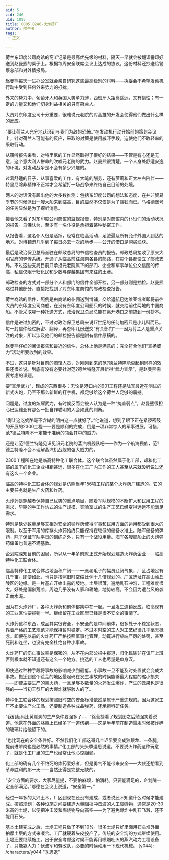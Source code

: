 ```yaml
---
aid: 5
zid: 246
uid: 1095
title: 0005.0246-火炸药厂
author: 吹牛者
tags: 
 - 正文

---
```




  荷兰东印度公司商馆的窃听记录是最高优先级的材料，隔天一早就会被翻译誊印好送到赵曼熊的桌子上。根据每周安全联席会议上达成的协议，这份材料还抄送给警察总部和对外情报局。

  赵曼熊每天一进办公室就会亲自研究这些最高级别的材料——执委会不希望发动机行动中受到任何外来势力的打扰。

  外来的势力中，葡萄牙人和英国人势单力薄，西班牙人距离遥远，又有惰性；有一定的力量又和他们切身利益相关的只有荷兰人。

  大员对东印度公司十分重要，很难说元老院的对高雄的开发会使得他们做出什么样的反应。

  “要让荷兰人充分地认识到与我们为敌的恐怖。”在发动机行动开始前的策划会议上，针对荷兰人可能有的反应，采取的对策是使用威吓手段，迫使他们不敢轻率的采取行动。

  从窃听报告来看，对特里尼的工作显然取得了很好的结果——不管是有心还是无意，这个意大利人拼命的吹嘘元老院的武力。赵曼熊很清楚，一个人身处舒适安逸的环境，对发动战争是不会有多少兴趣的。

  过着舒适的日子，从事喜爱的工作，有大笔的酬劳，还有萝莉和正太左右陪伴——特里尼除非精神不正常才会希望打一场战争来终结自己目前的处境。

  两人的对话没有超出他的大多数推测：包括东印度公司的想法和态度，在并非贸易季节的时候派出一艘大船来到临高，目的显然不仅仅是为了赚钱而已。马格德堡号的任务显然是为了探听消息。

  接着他又看了对东印度公司商馆的监视报告，特别是对商馆内的仆役们的活动状况的报告。乌佛认为，至少有一名仆役是承担着某种秘密工作。

  从报告看，这名仆人很是活跃，经常在临高活动，足迹遍及所有允许外国人到达的地方。对博铺港几乎到了每日必去一次的地步——公开的借口是购买渔获。

  最后是政治保卫总局派驻在邮政总局的书信检查员的报告。邮政总局接收了原来大明官府的驿传系统。开通了从临高前往海南各县的邮路，在每个县都设立了邮政支局。不过这些支局目前只承担元老院属下的部门、企业和军事单位公文信函的传递，私信仅限于归化民和少数与穿越集团有来往的土著。

  邮政检查的方式对一部分个人和部门的信件全部开检，另一部分则是抽检。赵曼熊略过其他部分，直接把找到了对东印度商馆的邮政检查报告。

  荷兰商馆的信件，照例是由商馆的仆佣送到博铺，交给返航巴达维亚或者即将前往大员的东印度公司商船，在没有东印度公司船只的时候，就交给前往两地的中国商船。不管采取哪一种托送方式，政治保卫总局总能在离开港口之前搞到一份抄本。

  信件是进过加密的，不过对政治保卫总局来说17世纪的任何加密只是小儿科而已。每一封信件经过解密、翻译，再誊印几份送交“有关部门”——因为荷兰人是重点关注的对象，所以涉及他们的邮检报告都是附有信件原稿的。

  赵曼熊仔细的阅读报告和最近的信件，总体上他是满意的：完全符合他们“宣扬威力”活动所要收到的效果。

  不过，这只是针对目前的商馆人员，对刚刚到来的范?德兰特隆能否起到同样的效果还很难说。到底有没有必要针对范?德兰特隆开展新得“武力宣示”，是赵曼熊需要考虑的课题。

  要“宣示武力”，现成的东西很多：无论是港口内的901工程还是陆军最近在测试的新式火炮，乃至不那么新鲜的打字机，都足够给这个荷兰人足够的震撼。

  问题是，过度的炫耀武力，有时候反而会被人认为是一种“掩盖弱点”。赵曼熊很担心巴达维亚有那么一批自作聪明的人会如此的判断。

  “得让这吃奶酪毫不含糊的明白这一点就好了。”他说道，想到了眼下正在紧锣密鼓的开展的2300工程——要是顺利的完成，倒是一项非常惊人的军事进展。可惜，范?德兰特隆不一定能干准确的领会其中的威力。

  还是让范?德兰特隆见识见识元老院的蒸汽机舰队吧——作为一个航海民族，范?德兰特隆不会不理解蒸汽机战舰的强大威力的。

  2300工程所在地是临高特种化工联合体。这个联合体虽然属于化工部，却和化工部的属下的化工企业相距甚远，很多在化工厂内工作的工人甚至从来就没听说过还有这么一个企业。

  临高的特种化工联合体的规划是仿照当年156项工程的某个火炸药厂建造的。它的主要任务就是生产火药和炸药。

  火炸药是穿越者保持自己优势的重点项目，随着军队规模的不断扩大和民用工程的需求，早期的手工作坊式的生产规模，实验室式的生产工艺已经变得远远不能满足需求。

  特别是缺少数量足够又相对安全的猛炸药使得军事和民用方面的运用都受到很大的限制。以至于军用的库存火炸药始终只能保持在较低的储备水准上。陆军储备的弹药，除了保证军队平日的训练之外，只有一个战役用量。海军各艘舰船上的火炮弹药储备也普遍不满基数。

  企划院深知目前的困局，所以从一年多前就正式开始规划建造火炸药企业——临高特种化工联合体。

  临高特种化工联合体占地面积广阔——一派老毛子的幅员辽阔气象，厂区占地足有几千亩。即便如此，也只是按照旧时空缩比例十几倍规划的。厂区选址在高山岭丘陵区的边缘。是一片基岩开始出露的坡地。土层很薄，遍地乱石冲沟，工程难度很大。好处是偏僻荒凉，周边几乎没有人家和耕地，地势较高，不会因为遭台风的袭击而水淹。

  因为在火炸药厂，各种火炸药和前体都集中在一起。一旦发生连锁反应，临高现有的工业区怕要报销一半。继续留在工业区里已经是很不安全的事情了。

  火炸药这种东西，成品其实很安全，不安全的是中间前体，很多处于不稳定状态，靠着严格的工艺规范才能保持暂时稳定。不过本时空的工人对工艺纪律几乎毫无概念。即便在以前的火炸药厂严格按照军事化管理，动辄进行极端严厉的处罚，甚至死刑和连坐，也没有完全杜绝各种小事故。

  火炸药厂的伤亡事故率是保密的，从不在内部公报中报道，归化民除非在该厂上班否则根本就不知道还有这么一个地方。挑选的工人也尽量是单身汉。

  即使通过种种手段将事故的影响减少到最低。小事故一旦不能及时处置就会变成大事故。搬迁到这个荒芜的地区最起码在发生事故的时候能够最大程度的缩小损失——即使主要生产的黑火药，一旦足够多数量的火药发生爆炸，产生的效果也是很强的——当初王恭厂的大爆炸就够骇人的了。

  特种化工联合体的规划按照旧时空的安全标准依然是属于严重违规的。因为这家工厂不止要生产火工品，还要制造各种成品弹药，还承担科研任务。

  “我们起码比黄崖洞的生产条件要强多了……”徐营捷看了规划图之后勉强笑着说道。他露在外面的胳膊上已经多了一道伤疤——这是半年前在制造雷汞时候被炸碎的玻璃片给他留下的。

  “也比现在的安全条件好。不然我们化工部这哥几个迟早要变成独眼龙、一条腿。提前进翠岗也是必然的事情。”化工部的头头季退思说道。不要说火炸药这种玩意了，就是化工厂里的生产也经常让他心惊胆颤。

  化工部的确有几个不怕死的炸药爱好者，但是勇气不能带来安全——大伙还想看到革命胜利的那一天——当然还得是完整无缺的。

  “安全方面的要求，大家尽量提，不要怕麻烦，怕消耗。只要能满足的，企划院一定全部满足。”邬德在会议上说道，“安全第一。”

  经过一年多的大兴土木，厂区到现在还没有建成，或者说还不知道什么时候才能建成。按照规划：各种设施之间要建造大量阻挡冲击波的人工障碍物，通常是20-30米高的土堤，以便把冲击波和燃烧物导向高空——为了避免爆炸中乱石飞溅，还不能用石头。

  基本土建完成之后，土堤工程只做了不到10%。很多土堤只好里面用石头堆外面拍厚土层的方式来凑合。工厂就硬着头皮投产了。传统的安全沟的方式继续使用。土堤还要继续施工。出于安全考虑这时候不能再用喷烟吐火的蒸汽动力工程设备了，只能靠人力：伏波军和劳改队，必要的时候动用一下现代机械。
[y044]: /characters/y044 "季思退"


